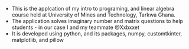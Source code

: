* This is the applcation of my intro to programing, and linear algebra course held at University of Mines and Technology, Tarkwa Ghana.
* The application solves imaginary number and matrix questions to help students - in our case I and my teammate @Xxbxxet
* It is developed using python, and its packages, numpy, customtkinter, matplotlib, and pillow

  
